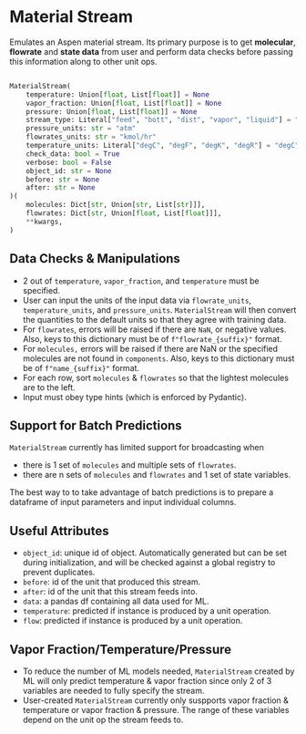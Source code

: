 # Material Stream

Emulates an Aspen material stream. Its primary purpose is to get **molecular**,
**flowrate** and **state data** from user and perform data checks before passing this
information along to other unit ops.

```python

MaterialStream(
    temperature: Union[float, List[float]] = None
    vapor_fraction: Union[float, List[float]] = None
    pressure: Union[float, List[float]] = None
    stream_type: Literal["feed", "bott", "dist", "vapor", "liquid"] = "feed"
    pressure_units: str = "atm"
    flowrates_units: str = "kmol/hr"
    temperature_units: Literal["degC", "degF", "degK", "degR"] = "degC"
    check_data: bool = True
    verbose: bool = False
    object_id: str = None
    before: str = None
    after: str = None
)(
    molecules: Dict[str, Union[str, List[str]]],
    flowrates: Dict[str, Union[float, List[float]]],
    **kwargs,
)

```

## Data Checks & Manipulations

- 2 out of `temperature`, `vapor_fraction`, and `temperature` must be specified.
- User can input the units of the input data via `flowrate_units`, `temperature_units`,
and `pressure_units`. `MaterialStream` will then convert the quantities to the
default units so that they agree with training data.
- For `flowrates`, errors will be raised if there are `NaN`, or negative values. Also,
keys to this dictionary must be of `f"flowrate_{suffix}"` format.
- For  `molecules,` errors will be raised if there are NaN or the specified
molecules are not found in `components`. Also, keys to this dictionary must be of
`f"name_{suffix}"` format.
- For each row, sort `molecules` & `flowrates` so that the lightest molecules are to the left.
- Input must obey type hints (which is enforced by Pydantic).

## Support for Batch Predictions
`MaterialStream` currently has limited support for broadcasting when

- there is 1 set of `molecules` and multiple sets of `flowrates`.
- there are n sets of `molecules` and `flowrates` and 1 set of state variables.

The best way to to take advantage of batch predictions is to prepare a dataframe of
input parameters and input individual columns.

## Useful Attributes
- `object_id`: unique id of object. Automatically generated but can be set during
initialization, and will be checked against a global registry to prevent duplicates.
- `before`: id of the unit that produced this stream.
- `after`: id of the unit that this stream feeds into.
- `data`: a pandas df containing all data used for ML.
- `temperature`: predicted if instance is produced by a unit operation.
- `flow`: predicted if instance is produced by a unit operation.

## Vapor Fraction/Temperature/Pressure
- To reduce the number of ML models needed, `MaterialStream` created by ML will only predict
temperature & vapor fraction since only 2 of 3 variables are needed to fully specify the stream.
- User-created `MaterialStream` currently only suspports vapor fraction & temperature or
vapor fraction & pressure. The range of these variables depend on the unit op the stream feeds to.


